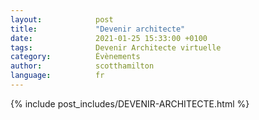 ```yaml
---
layout:            post
title:             "Devenir architecte"
date:              2021-01-25 15:33:00 +0100
tags:              Devenir Architecte virtuelle
category:          Évènements
author:            scotthamilton
language:          fr
---
```


{% include post_includes/DEVENIR-ARCHITECTE.html %}
